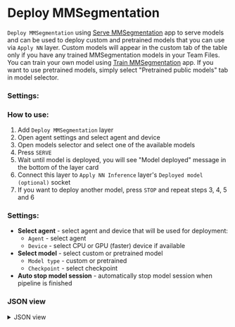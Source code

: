 
# Deploy MMSegmentation

`Deploy MMSegmentation` using [Serve MMSegmentation](../../../../supervisely-ecosystem/mmsegmentation/serve) app to serve models and can be used to deploy custom and pretrained models that you can use via `Apply NN` layer. Custom models will appear in the custom tab of the table only if you have any trained MMSegmentation models in your Team Files. You can train your own model using [Train MMSegmentation](../../../../supervisely-ecosystem/mmsegmentation/train) app. If you want to use pretrained models, simply select "Pretrained public models" tab in model selector.

### Settings:

### How to use:

1. Add `Deploy MMSegmentation` layer
2. Open agent settings and select agent and device
3. Open models selector and select one of the available models
4. Press `SERVE`
5. Wait until model is deployed, you will see "Model deployed" message in the bottom of the layer card
6. Connect this layer to `Apply NN Inference` layer's `Deployed model (optional)` socket
7. If you want to deploy another model, press `STOP` and repeat steps 3, 4, 5 and 6

### Settings:

- **Select agent** - select agent and device that will be used for deployment:
    - `Agent` - select agent
    - `Device` - select CPU or GPU (faster) device if available
- **Select model** - select custom or pretrained model
    - `Model type` - custom or pretrained
    - `Checkpoint` - select checkpoint
- **Auto stop model session** - automatically stop model session when pipeline is finished

### JSON view

<details>
  <summary>JSON view</summary>
<pre>
  {
    "action": "deploy_segmentation",
    "src": [],
    "dst": "$deploy_segmentation",
    "settings": {
      "agent_id": 359,
      "device": "cuda:0",
      "model_source": "Pretrained models",
      "task_type": "semantic segmentation",
      "checkpoint_name": "upernet_convnext_xlarge_fp16_640x640_160k_ade20k.pth",
      "checkpoint_url": "https://download.openmmlab.com/mmsegmentation/v0.5/convnext/upernet_convnext_xlarge_fp16_640x640_160k_ade20k/upernet_convnext_xlarge_fp16_640x640_160k_ade20k_20220226_080344-95fc38c2.pth",
      "config_url": "configs/convnext/upernet_convnext_xlarge_fp16_640x640_160k_ade20k.py",
      "arch_type": "ConvNeXt",
      "stop_model_session": true,
      "session_id": 60493
    }
  }
</pre>
</details>
